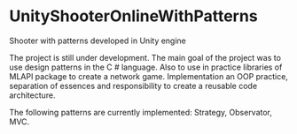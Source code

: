 # UnityShooterOnlineWithPatterns
Shooter with patterns developed in Unity engine

The project is still under development.
The main goal of the project was to use design patterns in the C # language. Also to use in practice libraries of MLAPI package to create a network game.
Implementation an OOP practice, separation of essences and responsibility to create a reusable code architecture.

The following patterns are currently implemented: Strategy, Observator, MVC.
